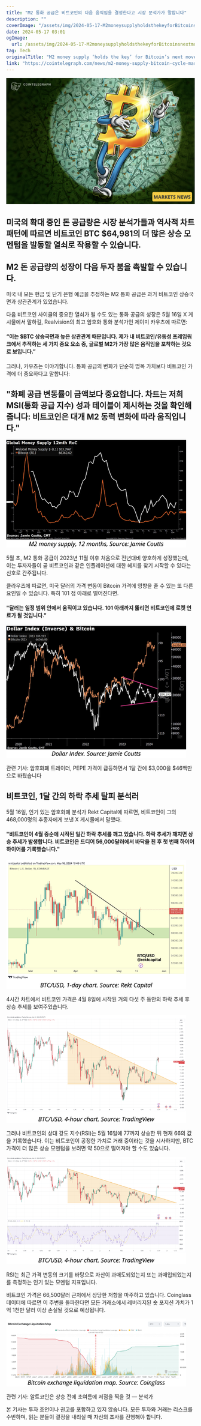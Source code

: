 ```yaml
---
title: "M2 통화 공급은 비트코인의 다음 움직임을 결정한다고 시장 분석가가 말합니다"
description: ""
coverImage: "/assets/img/2024-05-17-M2moneysupplyholdsthekeyforBitcoinsnextmoveMarketanalyst_thumbnail.png"
date: 2024-05-17 03:01
ogImage: 
  url: /assets/img/2024-05-17-M2moneysupplyholdsthekeyforBitcoinsnextmoveMarketanalyst_thumbnail.png
tag: Tech
originalTitle: "M2 money supply ‘holds the key’ for Bitcoin’s next move — Market analyst"
link: "https://cointelegraph.com/news/m2-money-supply-bitcoin-cycle-market-analyst"
---
```



![2024-05-17-M2moneysupplyholdsthekeyforBitcoinsnextmoveMarketanalyst_thumbnail.png](/assets/img/2024-05-17-M2moneysupplyholdsthekeyforBitcoinsnextmoveMarketanalyst_thumbnail.png)

## 미국의 확대 중인 돈 공급량은 시장 분석가들과 역사적 차트 패턴에 따르면 비트코인 BTC $64,981의 더 많은 상승 모멘텀을 발동할 열쇠로 작용할 수 있습니다.

## M2 돈 공급량의 성장이 다음 투자 붐을 촉발할 수 있습니다.

<div class="content-ad"></div>

미국 내 모든 현금 및 단기 은행 예금을 추정하는 M2 통화 공급은 과거 비트코인 상승국면과 상관관계가 있었습니다.

다음 비트코인 사이클의 중요한 열쇠가 될 수도 있는 통화 공급의 성장은 5월 16일 X 게시물에서 말하길, Realvision의 최고 암호화 통화 분석가인 제이미 카우츠에 따르면:

#### “이는 $BTC 상승국면과 높은 상관관계 때문입니다. 제가 내 비트코인/유동성 프레임워크에서 추적하는 세 가지 중요 요소 중, 글로벌 M2가 가장 많은 움직임을 포착하는 것으로 보입니다.”

그러나, 카우츠는 이야기합니다. 통화 공급의 변화가 단순히 명목 가치보다 비트코인 가격에 더 중요하다고 말합니다:

<div class="content-ad"></div>

## "화폐 공급 변동률이 금액보다 중요합니다. 차트는 저희 MSI(통화 공급 지수) 성과 테이블이 제시하는 것을 확인해줍니다: 비트코인은 대개 M2 동력 변화에 따라 움직입니다."

![2024-05-17-M2moneysupplyholdsthekeyforBitcoinsnextmoveMarketanalyst_0.png](/assets/img/2024-05-17-M2moneysupplyholdsthekeyforBitcoinsnextmoveMarketanalyst_0.png)

5월 초, M2 통화 공급이 2023년 11월 이후 처음으로 전년대비 양호하게 성장했는데, 이는 투자자들이 곧 비트코인과 같은 인플레이션에 대한 헤지를 찾기 시작할 수 있다는 신호로 간주됩니다.

클라우츠에 따르면, 미국 달러의 가격 변동이 Bitcoin 가격에 영향을 줄 수 있는 또 다른 요인일 수 있습니다. 특히 101 점 아래로 떨어진다면.

<div class="content-ad"></div>

#### "달러는 일정 범위 안에서 움직이고 있습니다. 101 아래까지 뚫리면 비트코인에 로켓 연료가 될 것입니다."

![이미지](/assets/img/2024-05-17-M2moneysupplyholdsthekeyforBitcoinsnextmoveMarketanalyst_1.png)

관련 기사: 암호화폐 트레이더, PEPE 가격이 급등하면서 1달 간에 $3,000을 $46백만으로 바꿨습니다

## 비트코인, 1달 간의 하락 추세 탈피 분석러

<div class="content-ad"></div>

5월 16일, 인기 있는 암호화폐 분석가 Rekt Capital에 따르면, 비트코인이 그의 468,000명의 추종자에게 보낸 X 게시물에서 말했다. 

#### "비트코인이 4월 중순에 시작된 일간 하락 추세를 깨고 있습니다. 하락 추세가 깨지면 상승 추세가 발생합니다. 비트코인은 드디어 56,000달러에서 바닥을 친 후 첫 번째 하이어 하이어를 기록했습니다."

![2024-05-17-M2moneysupplyholdsthekeyforBitcoinsnextmoveMarketanalyst_2.png](/assets/img/2024-05-17-M2moneysupplyholdsthekeyforBitcoinsnextmoveMarketanalyst_2.png)

4시간 차트에서 비트코인 가격은 4월 8일에 시작된 거의 다섯 주 동안의 하락 추세 후 상승 추세를 보여주었습니다.

<div class="content-ad"></div>

![2024-05-17-M2moneysupplyholdsthekeyforBitcoinsnextmoveMarketanalyst_3.png](/assets/img/2024-05-17-M2moneysupplyholdsthekeyforBitcoinsnextmoveMarketanalyst_3.png)

그러나 비트코인의 상대 강도 지수(RSI)는 5월 16일에 77까지 상승한 뒤 현재 66의 값을 기록했습니다. 이는 비트코인이 공정한 가치로 거래 중이라는 것을 시사하지만, BTC 가격이 더 많은 상승 모멘텀을 보려면 약 50으로 떨어져야 할 수도 있습니다.

![2024-05-17-M2moneysupplyholdsthekeyforBitcoinsnextmoveMarketanalyst_4.png](/assets/img/2024-05-17-M2moneysupplyholdsthekeyforBitcoinsnextmoveMarketanalyst_4.png)

RSI는 최근 가격 변동의 크기를 바탕으로 자산이 과매도되었는지 또는 과매입되었는지를 측정하는 인기 있는 모멘텀 지표입니다.

<div class="content-ad"></div>

비트코인 가격은 66,500달러 근처에서 상당한 저항을 마주하고 있습니다. Coinglass 데이터에 따르면 이 주변을 돌파한다면 모든 거래소에서 레버리지된 숏 포지션 가치가 1억 1천만 달러 이상 손실될 것으로 예상됩니다.

![Bitcoin Price](/assets/img/2024-05-17-M2moneysupplyholdsthekeyforBitCoinsnextmoveMarketanalyst_5.png)

관련 기사: 알트코인은 상승 전에 초여름에 저점을 찍을 것 — 분석가

본 기사는 투자 조언이나 권고를 포함하고 있지 않습니다. 모든 투자와 거래는 리스크를 수반하며, 읽는 분들이 결정을 내리실 때 자신의 조사를 진행해야 합니다.